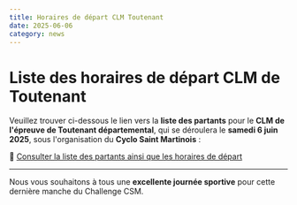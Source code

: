 ```yaml
---
title: Horaires de départ CLM Toutenant
date: 2025-06-06
category: news
---
```


# Liste des horaires de départ CLM de Toutenant

Veuillez trouver ci-dessous le lien vers la **liste des partants** pour le **CLM de l'épreuve de Toutenant départemental**, qui se déroulera le **samedi 6 juin 2025**, sous l'organisation du **Cyclo Saint Martinois** :

🔗 [Consulter la liste des partants ainsi que les horaires de départ](https://drive.google.com/file/d/1FJMjF5Gl1rovY8Z0E2zIgdPragJTzufH/view?usp=drive_link)

---

Nous vous souhaitons à tous une **excellente journée sportive** pour cette dernière manche du Challenge CSM.
